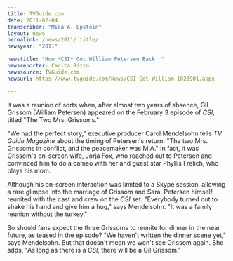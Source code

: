 ```yaml
---
title: TVGuide.com
date: 2011-02-04
transcriber: "Mika A. Epstein"
layout: news
permalink: /news/2011/:title/
newsyear: "2011"

newstitle: "How *CSI* Got William Petersen Back  "
newsreporter: Carita Rizzo
newssource: TVGuide.com
newsurl: https://www.tvguide.com/News/CSI-Got-William-1028901.aspx

---
```


It was a reunion of sorts when, after almost two years of absence, Gil Grissom (William Petersen) appeared on the February 3 episode of *CSI*, titled "The Two Mrs. Grissoms."

"We had the perfect story," executive producer Carol Mendelsohn tells *TV Guide Magazine* about the timing of Petersen's return. "The two Mrs. Grissoms in conflict, and the peacemaker was MIA." In fact, it was Grissom's on-screen wife, Jorja Fox, who reached out to Petersen and convinced him to do a cameo with her and guest star Phyllis Frelich, who plays his mom.

Although his on-screen interaction was limited to a Skype session, allowing a rare glimpse into the marriage of Grissom and Sara, Petersen himself reunited with the cast and crew on the *CSI* set. "Everybody turned out to shake his hand and give him a hug," says Mendelsohn. "It was a family reunion without the turkey."

So should fans expect the three Grissoms to reunite for dinner in the near future, as teased in the episode? "We haven't written the dinner scene yet," says Mendelsohn. But that doesn't mean we won't see Grissom again. She adds, "As long as there is a *CSI*, there will be a Gil Grissom."

